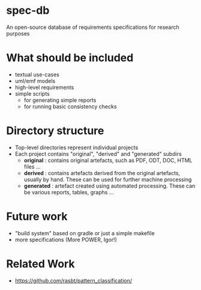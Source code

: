 spec-db
=======

An open-source database of requirements specifications for research purposes


What should be included
=======================
* textual use-cases
* uml/emf models
* high-level requirements
* simple scripts
	* for generating simple reports
	* for running basic consistency checks


Directory structure
===================
* Top-level directories represent individual projects
* Each project contains "original", "derived" and "generated" subdirs
	* **original**  : contains original artefacts, such as PDF, ODT, DOC, HTML files ...
	* **derived**   : contains artefacts derived from the original artefacts, usually by hand. These can be used for further machine processing
	* **generated** : artefact created using automated processing. These can be various reports, tables, graphs ...


Future work
===========
* "build system" based on gradle or just a simple makefile
* more specifications (More POWER, Igor!)


Related Work
============

* https://github.com/rasbt/pattern_classification/
